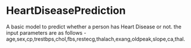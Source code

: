 # HeartDiseasePrediction
A basic model to predict whether a person has Heart Disease or not. the input parameters are as follows - age,sex,cp,trestbps,chol,fbs,restecg,thalach,exang,oldpeak,slope,ca,thal.
